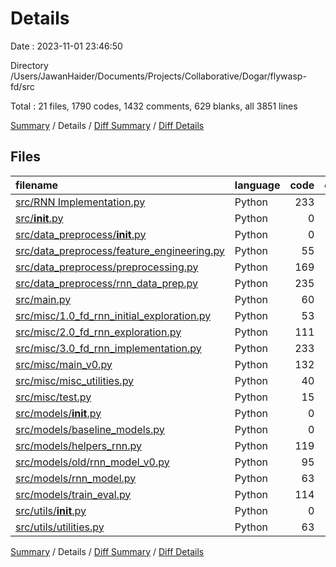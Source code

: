 # Details

Date : 2023-11-01 23:46:50

Directory /Users/JawanHaider/Documents/Projects/Collaborative/Dogar/flywasp-fd/src

Total : 21 files,  1790 codes, 1432 comments, 629 blanks, all 3851 lines

[Summary](results.md) / Details / [Diff Summary](diff.md) / [Diff Details](diff-details.md)

## Files
| filename | language | code | comment | blank | total |
| :--- | :--- | ---: | ---: | ---: | ---: |
| [src/RNN Implementation.py](/src/RNN%20Implementation.py) | Python | 233 | 81 | 110 | 424 |
| [src/__init__.py](/src/__init__.py) | Python | 0 | 0 | 1 | 1 |
| [src/data_preprocess/__init__.py](/src/data_preprocess/__init__.py) | Python | 0 | 0 | 1 | 1 |
| [src/data_preprocess/feature_engineering.py](/src/data_preprocess/feature_engineering.py) | Python | 55 | 52 | 9 | 116 |
| [src/data_preprocess/preprocessing.py](/src/data_preprocess/preprocessing.py) | Python | 169 | 186 | 34 | 389 |
| [src/data_preprocess/rnn_data_prep.py](/src/data_preprocess/rnn_data_prep.py) | Python | 235 | 285 | 70 | 590 |
| [src/main.py](/src/main.py) | Python | 60 | 36 | 20 | 116 |
| [src/misc/1.0_fd_rnn_initial_exploration.py](/src/misc/1.0_fd_rnn_initial_exploration.py) | Python | 53 | 35 | 31 | 119 |
| [src/misc/2.0_fd_rnn_exploration.py](/src/misc/2.0_fd_rnn_exploration.py) | Python | 111 | 38 | 50 | 199 |
| [src/misc/3.0_fd_rnn_implementation.py](/src/misc/3.0_fd_rnn_implementation.py) | Python | 233 | 81 | 110 | 424 |
| [src/misc/main_v0.py](/src/misc/main_v0.py) | Python | 132 | 20 | 17 | 169 |
| [src/misc/misc_utilities.py](/src/misc/misc_utilities.py) | Python | 40 | 133 | 17 | 190 |
| [src/misc/test.py](/src/misc/test.py) | Python | 15 | 1 | 4 | 20 |
| [src/models/__init__.py](/src/models/__init__.py) | Python | 0 | 0 | 1 | 1 |
| [src/models/baseline_models.py](/src/models/baseline_models.py) | Python | 0 | 0 | 1 | 1 |
| [src/models/helpers_rnn.py](/src/models/helpers_rnn.py) | Python | 119 | 110 | 41 | 270 |
| [src/models/old/rnn_model_v0.py](/src/models/old/rnn_model_v0.py) | Python | 95 | 11 | 28 | 134 |
| [src/models/rnn_model.py](/src/models/rnn_model.py) | Python | 63 | 182 | 34 | 279 |
| [src/models/train_eval.py](/src/models/train_eval.py) | Python | 114 | 152 | 38 | 304 |
| [src/utils/__init__.py](/src/utils/__init__.py) | Python | 0 | 0 | 1 | 1 |
| [src/utils/utilities.py](/src/utils/utilities.py) | Python | 63 | 29 | 11 | 103 |

[Summary](results.md) / Details / [Diff Summary](diff.md) / [Diff Details](diff-details.md)